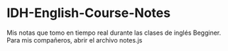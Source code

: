 # IDH-English-Course-Notes
Mis notas que tomo en tiempo real durante las clases de inglés Begginer. Para mis compañeros, abrir el archivo notes.js
